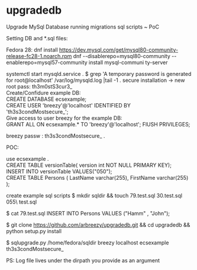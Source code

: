 # upgradedb
Upgrade MySql Database running migrations sql scripts ~ PoC

Setting DB and *.sql files:  

Fedora 28:
  dnf install https://dev.mysql.com/get/mysql80-community-release-fc28-1.noarch.rpm
  dnf --disablerepo=mysql80-community --enablerepo=mysql57-community install mysql-communi    ty-server
  
  systemctl start mysqld.service . 
  $ grep 'A temporary password is generated for root@localhost' /var/log/mysqld.log |tail -1 . 
  secure installation -> new root pass: th3m0stS3cur3_  
  Create/Confidure example DB:  
  CREATE DATABASE ecsexample;  
  CREATE USER 'breezy'@'localhost' IDENTIFIED BY 'th3s3condMostsecure_';  
  Give access to user breezy for the example DB:  
  GRANT ALL ON ecsexample.* TO 'breezy'@'localhost'; FlUSH PRIVILEGES;  
 
  breezy passw : th3s3condMostsecure_ . 
  
  POC:  
  
  use ecsexample .  
  CREATE TABLE versionTable( version int NOT NULL PRIMARY KEY);    
  INSERT INTO versionTable VALUES("050");   
  CREATE TABLE Persons ( LastName varchar(255), FirstName varchar(255) );  
  
  create example sql scripts
  $ mkdir sqldir && touch 79.test.sql 30.test.sql 055\ test.sql
  
 $ cat 79.test.sql
 INSERT INTO Persons VALUES ("Hamm" , "John");
 
 $ git clone https://github.com/arbreezy/upgradedb.git && cd upgradedb && python setup.py install
 
 $ sqlupgrade.py /home/fedora/sqldir breezy  localhost  ecsexample  th3s3condMostsecure_
 
PS: Log file lives under the dirpath you provide as an argument
